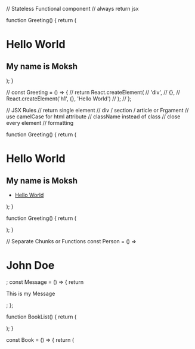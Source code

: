 <!-- JSX component in detail -->

// Stateless Functional component
// always return jsx

function Greeting() {
return (

<div>
<h1>Hello World</h1>
<h2>My name is Moksh</h2>
</div>
);
}

// const Greeting = () => {
// return React.createElement(
// 'div',
// {},
// React.createElement('h1', {}, 'Hello World')
// );
// };

<!-- JSX Rules -->

// JSX Rules
// return single element
// div / section / article or Frgament
// use camelCase for html attribute
// className instead of class
// close every element
// formatting

function Greeting() {
return (

<div>
<h1>Hello World</h1>
<h2>My name is Moksh</h2>
<ul>
<li>
<a href="https://www.google.com">Hello World</a>
</li>
</ul>
</div>
);
}

<!-- Nested Components and Tools -->

function Greeting() {
return (

<div>
<Person />
<Message />
</div>
);
}

// Separate Chunks or Functions
const Person = () => <h1>John Doe</h1>;
const Message = () => {
return <p>This is my Message</p>;
};

<!-- Mini Book Project -->

function BookList() {
return (

<section>
<Book />
<Book />
<Book />
<Book />
<Book />
<Book />
<Book />
<Book />
<Book />
<Book />
</section>
);
}

const Book = () => {
return (

<article>
<Image />
<Title />
<Author />
</article>
);
};

const Image = () => (
<img
    src="https://res.cloudinary.com/uktv/image/upload/b_rgb:000000,w_424,h_238/v1474542171/qatgchfqx4in7h58ianu.jpg"
    alt="Book"
  />
);

const Title = () => <h1>Book 1</h1>;

const Author = () => <h4>Jose Artillo</h4>;

<!-- CSS Basics and JSX CSS -->

// CSS
import './index.css';

// Mini Book Project

function BookList() {
return (

<section className="booklist">
<Book />
<Book />
<Book />
<Book />
<Book />
<Book />
<Book />
<Book />
</section>
);
}

const Book = () => {
return (

<article className="book">
<Image />
<Title />
<Author />
</article>
);
};

const Image = () => (
<img
style={{ borderRadius: '5rem 2rem' }}
src="https://res.cloudinary.com/uktv/image/upload/b_rgb:000000,w_424,h_238/v1474542171/qatgchfqx4in7h58ianu.jpg"
alt="Book"
/>
);

const Title = () => <h1>Book 1</h1>;

const Author = () => (

  <h4 style={{ color: '#617d98', fontSize: '1.2rem', marginTop: '0.25rem' }}>
    Jose Artillo
  </h4>
);

<!-- JSX JavaScript -->

// Mini Book Project

function BookList() {
return (
<section className="booklist">
<Book />
<Book />
<Book />
<Book />
<Book />
<Book />
<Book />
<Book />
</section>
);
}

const author = 'Jose Artillo';
const place = 'London, United Kingdom';

const Book = () => {
const title = 'Hello World Book Title';
return (
<article className="book">
<img
style={{ borderRadius: '5rem 2rem' }}
src="https://res.cloudinary.com/uktv/image/upload/b_rgb:000000,w_424,h_238/v1474542171/qatgchfqx4in7h58ianu.jpg"
alt="Book"
/>
<h1>{title}</h1>
<Author />
<h5>{place.toUpperCase()}</h5>
</article>
);
};

const Author = () => (

  <h4 style={{ color: '#617d98', fontSize: '1.2rem', marginTop: '0.25rem' }}>
    {author}
  </h4>
);

<!-- Props -->
